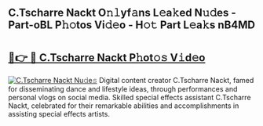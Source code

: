 ## C.Tscharre Nackt O𝚗𝚕yf𝚊ns L𝚎a𝚔ed N𝚞𝚍es - Part-oBL P𝚑𝚘tos Vi𝚍𝚎o - H𝚘𝚝 Part L𝚎a𝚔s nB4MD

# <h2><a href="http://kf1kx3.oniu.top/?m=C.Tscharre+Nackt">🔗👉 🔴 C.Tscharre Nackt P𝚑ot𝚘𝚜 V𝚒d𝚎o</a></h2>

[![C.Tscharre Nackt Nu𝚍e𝚜](https://i.imgur.com/0qMVB7G.gif)](http://kf1kx3.oniu.top/?m=C.Tscharre+Nackt)
Digital content creator C.Tscharre Nackt, famed for disseminating dance and lifestyle ideas, through performances and personal vlogs on social media. Skilled special effects assistant C.Tscharre Nackt, celebrated for their remarkable abilities and accomplishments in assisting special effects artists.  

